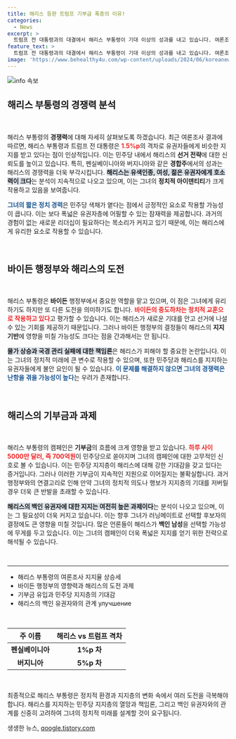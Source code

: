 ```yaml
---
title: 해리스 등판 트럼프 기부금 폭증의 이유!
categories:
  - News
excerpt: >
  트럼프 전 대통령과의 대결에서 해리스 부통령이 기대 이상의 성과를 내고 있습니다. 여론조사에서 급격한 지지 상승과 700억 원 기부금 유치로 민주당 분위기가 달아오른 가운데, 해리스의 잠재력은 더욱 주목받고 있습니다.
feature_text: >
  트럼프 전 대통령과의 대결에서 해리스 부통령이 기대 이상의 성과를 내고 있습니다. 여론조사에서 급격한 지지 상승과 700억 원 기부금 유치로 민주당 분위기가 달아오른 가운데, 해리스의 잠재력은 더욱 주목받고 있습니다.
image: 'https://www.behealthy4u.com/wp-content/uploads/2024/06/koreanews.jpg'
---
```


<p><img src="https://www.behealthy4u.com/wp-content/uploads/2024/06/koreanews.jpg" alt="info 속보" /></p>

<h2 data-ke-size="size26">해리스 부통령의 경쟁력 분석</h2>

<p data-ke-size="size16">&nbsp;</p>

<p>해리스 부통령의 <b>경쟁력</b>에 대해 자세히 살펴보도록 하겠습니다. 최근 여론조사 결과에 따르면, 해리스 부통령과 트럼프 전 대통령은 <b><span style="color: #ee2323;">1.5%p</span></b>의 격차로 유권자들에게 비슷한 지지를 받고 있다는 점이 인상적입니다. 이는 민주당 내에서 해리스의 <b>선거 전략</b>에 대한 신뢰도를 높이고 있습니다. 특히, 펜실베이니아와 버지니아와 같은 <b>경합주</b>에서의 성과는 해리스의 경쟁력을 더욱 부각시킵니다. <b><span style="background-color: #21538527;">해리스는 유색인종, 여성, 젊은 유권자에게 호소력이 크다</span></b>는 분석이 지속적으로 나오고 있으며, 이는 그녀의 <b>정치적 아이덴티티</b>가 크게 작용하고 있음을 보여줍니다.</p>

<p><b><span style="color: #1a5490;">그녀의 짧은 정치 경력</span></b>은 민주당 색채가 옅다는 점에서 긍정적인 요소로 작용할 가능성이 큽니다. 이는 보다 폭넓은 유권자층에 어필할 수 있는 잠재력을 제공합니다. 과거의 경험이 없는 새로운 리더십이 필요하다는 목소리가 커지고 있기 때문에, 이는 해리스에게 유리한 요소로 작용할 수 있습니다.</p>

<p data-ke-size="size16">&nbsp;</p>

<h2 data-ke-size="size26">바이든 행정부와 해리스의 도전</h2>

<p data-ke-size="size16">&nbsp;</p>

<p>해리스 부통령은 <b>바이든</b> 행정부에서 중요한 역할을 맡고 있으며, 이 점은 그녀에게 유리하기도 하지만 또 다른 도전을 의미하기도 합니다. <b><span style="color: #ee2323;">바이든의 중도하차는 정치적 교훈으로 작용하고 있다</span></b>고 평가할 수 있습니다. 이는 해리스가 새로운 기대를 안고 선거에 나설 수 있는 기회를 제공하기 때문입니다. 그러나 바이든 행정부의 결정들이 해리스의 <b>지지 기반</b>에 영향을 미칠 가능성도 크다는 점을 간과해서는 안 됩니다.</p>

<p><b><span style="background-color: #21538527;">물가 상승과 국경 관리 실패에 대한 책임론</span></b>은 해리스가 피해야 할 중요한 논란입니다. 이는 그녀의 정치적 미래에 큰 변수로 작용할 수 있으며, 또한 민주당과 해리스를 지지하는 유권자들에게 불안 요인이 될 수 있습니다. <b><span style="color: #1a5490;">이 문제를 해결하지 않으면 그녀의 경쟁력은 난항을 겪을 가능성이 높다</span></b>는 우려가 존재합니다.</p>

<p data-ke-size="size16">&nbsp;</p>

<h2 data-ke-size="size26">해리스의 기부금과 과제</h2>

<p data-ke-size="size16">&nbsp;</p>

<p>해리스 부통령의 캠페인은 <b>기부금</b>의 흐름에 크게 영향을 받고 있습니다. <b><span style="color: #ee2323;">하루 사이 5000만 달러, 즉 700억원</span></b>이 민주당으로 쏟아지며 그녀의 캠페인에 대한 고무적인 신호로 볼 수 있습니다. 이는 민주당 지지층이 해리스에 대해 강한 기대감을 갖고 있다는 증거입니다. 그러나 이러한 기부금이 지속적인 지원으로 이어질지는 불확실합니다. 과거 행정부와의 연결고리로 인해 만약 그녀의 정치적 의도나 행보가 지지층의 기대를 저버릴 경우 더욱 큰 반발을 초래할 수 있습니다.</p>

<p><b><span style="background-color: #21538527;">해리스의 백인 유권자에 대한 지지는 여전히 높은 과제이다</span></b>는 분석이 나오고 있으며, 이는 그 필요성이 더욱 커지고 있습니다. 이는 향후 그녀가 러닝메이트로 선택할 후보자의 결정에도 큰 영향을 미칠 것입니다. 많은 언론들이 해리스가 <b>백인 남성</b>을 선택할 가능성에 무게를 두고 있습니다. 이는 그녀의 캠페인이 더욱 폭넓은 지지를 얻기 위한 전략으로 해석될 수 있습니다.</p>

<p data-ke-size="size16">&nbsp;</p>

<hr>

<ul>
    <li>해리스 부통령의 여론조사 지지율 상승세</li>
    <li>바이든 행정부의 영향력과 해리스의 도전 과제</li>
    <li>기부금 유입과 민주당 지지층의 기대감</li>
    <li>해리스의 백인 유권자와의 관계 улучшение</li>
</ul>

<p data-ke-size="size16">&nbsp;</p>

<table>
    <thead>
        <tr>
            <th style="text-align: center;"><b>주 이름</b></th>
            <th style="text-align: center;"><b>해리스 vs 트럼프 격차</b></th>
        </tr>
    </thead>
    <tbody>
        <tr>
            <td style="text-align: center; height: 17px;"><b>펜실베이니아</b></td>
            <td style="text-align: center; height: 17px;"><b>1%p 차</b></td>
        </tr>
        <tr>
            <td style="text-align: center; height: 17px;"><b>버지니아</b></td>
            <td style="text-align: center; height: 17px;"><b>5%p 차</b></td>
        </tr>
    </tbody>
</table>

<p data-ke-size="size16">&nbsp;</p>

<p>최종적으로 해리스 부통령은 정치적 환경과 지지층의 변화 속에서 여러 도전을 극복해야 합니다. 해리스를 지지하는 민주당 지지층의 열망과 책임론, 그리고 백인 유권자와의 관계를 신중히 고려하여 그녀의 정치적 미래를 설계할 것이 요구됩니다.</p>
생생한 뉴스, <a href="https://qoogle.tistory.com" rel="dofollow">qoogle.tistory.com</a>


